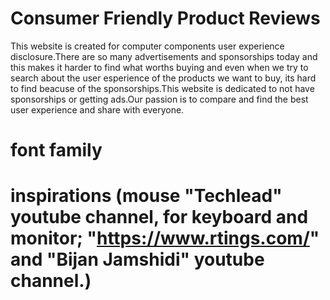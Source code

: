 # Consumer Friendly Product Reviews

This website is created for computer components user experience disclosure.There are so many advertisements and sponsorships today and this makes it harder to find what worths buying and even when we try to search about the user esperience of the products we want to buy, its hard to find beacuse of the sponsorships.This website is dedicated to not have sponsorships or getting ads.Our passion is to compare and find the best user experience and share with everyone.

# font family 

# inspirations (mouse "Techlead" youtube channel, for keyboard and monitor; "https://www.rtings.com/" and "Bijan Jamshidi" youtube channel.)